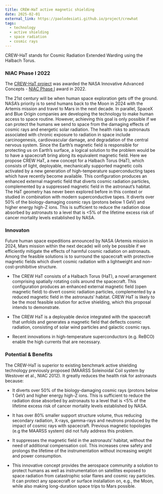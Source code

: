 ```yaml
---
title: CREW-HaT active magnetic shielding
date: 2025-02-01
external_link: https://paolodesiati.github.io/project/crewhat
tags:
  - technology
  - active shielding
  - space radiation
  - cosmic rays
---
```


CREW-HaT stands for Cosmic Radiation Extended Warding using the Halbach Torus.

### NIAC Phase I 2022

The [CREW-HaT project](https://www.nasa.gov/general/crew-hat-cosmic-radiation-extended-warding-using-the-halbach-torus/) was awarded the NASA Innovative Advanced Concepts - [NIAC Phase I](https://www.nasa.gov/general/niac-2022-phase-i-and-phase-ii-selections/) award in 2022.

The 21st century will be when human space exploration gets off the ground. NASA’s priority is to send humans back to the Moon in 2024 with the Artemis mission and travel to Mars in the next decade. In parallel, SpaceX and Blue Origin companies are developing the technology to make human access to space routine. However, achieving this goal is only possible if we can protect the humans we send to space from the damaging effects of cosmic rays and energetic solar radiation. The health risks to astronauts associated with chronic exposure to radiation in space include carcinogenesis, cardiovascular damage, and degradation of the central nervous system. Since the Earth’s magnetic field is responsible for protecting us on Earth’s surface, a logical solution to the problem would be to have a spacecraft bring along its equivalent magnetic field. Here we propose CREW HaT, a new concept for a Halbach Torus (HaT), which consists of light, deployable, mechanically supported magnetic coils activated by a new generation of high-temperature superconducting tapes which have recently become available. This configuration produces an enhanced external magnetic field that diverts cosmic radiation particles, complemented by a suppressed magnetic field in the astronaut’s habitat. The HaT geometry has never been explored before in this context or studied in combination with modern superconductive tapes.  It diverts over 50% of the biology-damaging cosmic rays (protons below 1 GeV) and higher energy high-Z ions. This is sufficient to reduce the radiation dose absorbed by astronauts to a level that is <5% of the lifetime excess risk of cancer mortality levels established by NASA.

### Innovaton

Future human space expeditions announced by NASA (Artemis mission in 2024, Mars mission within the next decade) will only be possible if we efficiently mitigate the effects of harmful cosmic radiation on astronauts. Among the feasible solutions is to surround the spacecraft with protective magnetic fields which divert cosmic radiation with a lightweight and non-cost-prohibitive structure.

- The CREW HaT consists of a Halbach Torus (HaT), a novel arrangement comprising spatially rotating coils around the spacecraft. This configuration produces an enhanced external magnetic field (open magnetic field) to divert cosmic radiation particles, complemented by a reduced magnetic field in the astronauts’ habitat. CREW HaT is likely to be the most feasible solution for active shielding, which this proposal intends to demonstrate.

- The CREW HaT is a deployable device integrated with the spacecraft that unfolds and generates a magnetic field that deflects cosmic radiation, consisting of solar wind particles and galactic cosmic rays.

- Recent innovations in high-temperature superconductors (e.g. ReBCO) enable the high currents that are necessary.

### Potential & Benefits

The CREW-HaT is superior to existing benchmark active shielding technology previously proposed (MAARSS Soleinoidal Coil system by Westover et al., NIAC 2012). It greatly reduces the health risk for astronauts because:

- It diverts over 50% of the biology-damaging cosmic rays (protons below 1 GeV) and higher energy high-Z ions. This is sufficient to reduce the radiation dose absorbed by astronauts to a level that is <5% of the lifetime excess risk of cancer mortality levels established by NASA.

- It has over 80% smaller support structure volume, thus reducing secondary radiation, X-rays, gamma-rays and neutrons produced by the impact of cosmic rays with spacecraft. Previous magnetic topologies (e.g the MAARSS system) did not fully address this problem.

- It suppresses the magnetic field in the astronauts’ habitat, without the need of additional compensation coil. This increases crew safety and prolongs the lifetime of the instrumentation without increasing weight and power consumption.

- This innovative concept provides the aerospace community a solution to protect humans as well as instrumentation on satellites exposed to space radiation from catastrophic solar flares and cosmic ray particles. It can protect any spacecraft or surface installation on, e.g., the Moon, while also making long-duration space trips to Mars possible.

<!--more-->
